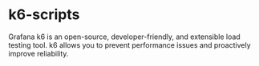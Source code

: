 # k6-scripts
Grafana k6 is an open-source, developer-friendly, and extensible load testing tool. k6 allows you to prevent performance issues and proactively improve reliability.
